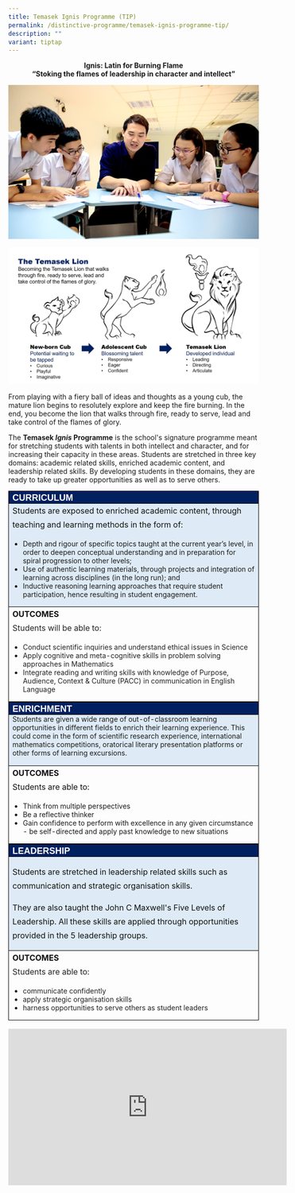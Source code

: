 ```yaml
---
title: Temasek Ignis Programme (TIP)
permalink: /distinctive-programme/temasek-ignis-programme-tip/
description: ""
variant: tiptap
---
```

<p style="text-align: center"><strong>Ignis: Latin for Burning Flame<br>
“Stoking the flames of leadership in character and intellect”</strong></p>


![3.5b(TIP).jpg](/images/35b.jpg)  

  
![TIP Lion.png.jpg](/images/TIPlion.jpg)  

  

From playing with a fiery ball of ideas and thoughts as a young cub, the mature lion begins to resolutely explore and keep the fire burning. In the end, you become the lion that walks through fire, ready to serve, lead and take control of the flames of glory.  
  
The&nbsp;**Temasek&nbsp;_Ignis_&nbsp;Programme**&nbsp;is the school's signature programme meant for stretching students with talents in both intellect and character, and for increasing their capacity in these areas. Students are stretched in three key domains: academic related skills, enriched academic content, and leadership related skills. By developing students in these domains, they are ready to take up greater opportunities as well as to serve others.  

  

<table class="MsoNormalTable ive_eobj_center" border="1" cellspacing="0" cellpadding="0" width="0" style="margin: auto; outline: 0px; padding: 0px; clear: both; text-align: left; border-collapse: collapse; border: none;"><tbody style="margin: 0px; outline: 0px; padding: 0px;"><tr style="margin: 0px; outline: 0px; padding: 0px;"><td width="623" valign="top" style="margin: 0px; outline: 0px; padding: 0in 5.4pt; width: 467.5pt; border: 1pt solid black; background: rgb(0, 32, 96);"><h4 style="margin: 0px; outline: 0px; padding: 0px; font-family: &quot;Open Sans&quot;, sans-serif; font-weight: 700; color: rgb(185, 151, 91); font-size: 18px;"><span style="margin: 0px; outline: 0px; padding: 0px; font-family: &quot;Arial Black&quot;, sans-serif; color: white;">CURRICULUM</span></h4></td></tr><tr style="margin: 0px; outline: 0px; padding: 0px;"><td width="623" valign="top" style="margin: 0px; outline: 0px; padding: 0in 5.4pt; width: 467.5pt; border-right: 1pt solid black; border-bottom: 1pt solid black; border-left: 1pt solid black; border-image: initial; border-top: none; background: rgb(222, 235, 246);"><p class="MsoNormal" style="margin: 0px 0px 1em; outline: 0px; padding: 0px; line-height: 28px; font-size: 16px; color: rgb(17, 17, 17);">Students are exposed to enriched academic content, through teaching and learning methods in the form of:&nbsp;</p><p class="MsoNormal" style="margin: 0px 0px 1em; outline: 0px; padding: 0px; line-height: 28px; font-size: 16px; color: rgb(17, 17, 17);"></p><ul style="margin: 0px 0px 0.5em 1.5em; outline: 0px; padding: 0px;"><li style="margin: 0px; outline: 0px; padding: 0px;">Depth and rigour of specific topics taught at the current year’s level, in order to deepen conceptual understanding and in preparation for spiral progression to other levels;&nbsp;</li><li style="margin: 0px; outline: 0px; padding: 0px;">Use of authentic learning materials, through projects and integration of learning across disciplines (in the long run); and&nbsp;</li><li style="margin: 0px; outline: 0px; padding: 0px;">Inductive reasoning learning approaches that require student participation, hence resulting in student engagement.&nbsp;</li></ul><p style="margin: 0px 0px 1em; outline: 0px; padding: 0px; line-height: 28px; font-size: 16px; color: rgb(17, 17, 17);"></p></td></tr><tr style="margin: 0px; outline: 0px; padding: 0px;"><td width="623" valign="top" style="margin: 0px; outline: 0px; padding: 0in 5.4pt; width: 467.5pt; border-right: 1pt solid black; border-bottom: 1pt solid black; border-left: 1pt solid black; border-image: initial; border-top: none;"><p class="MsoNormal" style="margin: 0px 0px 1em; outline: 0px; padding: 0px; line-height: 28px; font-size: 16px; color: rgb(17, 17, 17);"><b style="margin: 0px; outline: 0px; padding: 0px;">OUTCOMES<br style="margin: 0px; outline: 0px; padding: 0px;"></b><span style="margin: 0px; outline: 0px; padding: 0px; color: rgb(34, 34, 34);">Students will be able to:</span></p><p class="MsoNormal" style="margin: 0px 0px 1em; outline: 0px; padding: 0px; line-height: 28px; font-size: 16px; color: rgb(17, 17, 17);"></p><ul style="margin: 0px 0px 0.5em 1.5em; outline: 0px; padding: 0px;"><li style="margin: 0px; outline: 0px; padding: 0px;"><span style="margin: 0px; outline: 0px; padding: 0px; color: rgb(34, 34, 34);">Conduct scientific inquiries and understand ethical issues in Science</span></li><li style="margin: 0px; outline: 0px; padding: 0px;"><span style="margin: 0px; outline: 0px; padding: 0px; color: rgb(34, 34, 34);">Apply cognitive and meta-cognitive skills in problem solving approaches in Mathematics</span></li><li style="margin: 0px; outline: 0px; padding: 0px;"><span style="margin: 0px; outline: 0px; padding: 0px; color: rgb(34, 34, 34);">Integrate reading and writing skills with knowledge of Purpose, Audience, Context &amp; Culture (PACC) in communication in English Language</span></li></ul><p style="margin: 0px 0px 1em; outline: 0px; padding: 0px; line-height: 28px; font-size: 16px; color: rgb(17, 17, 17);"></p></td></tr></tbody></table>

  

<table class="MsoNormalTable ive_eobj_center" border="1" cellspacing="0" cellpadding="0" width="0" style="margin: auto; outline: 0px; padding: 0px; clear: both; text-align: left; border-collapse: collapse; border: none;"><tbody style="margin: 0px; outline: 0px; padding: 0px;"><tr style="margin: 0px; outline: 0px; padding: 0px;"><td width="623" valign="top" style="margin: 0px; outline: 0px; padding: 0in 5.4pt; width: 467.5pt; border: 1pt solid black; background: rgb(0, 32, 96);"><h4 style="margin: 0px; outline: 0px; padding: 0px; font-family: &quot;Open Sans&quot;, sans-serif; font-weight: 700; color: rgb(185, 151, 91); font-size: 18px;"><span style="margin: 0px; outline: 0px; padding: 0px; font-family: &quot;Arial Black&quot;, sans-serif; color: white;">ENRICHMENT</span></h4></td></tr><tr style="margin: 0px; outline: 0px; padding: 0px;"><td width="623" valign="top" style="margin: 0px; outline: 0px; padding: 0in 5.4pt; width: 467.5pt; border-right: 1pt solid black; border-bottom: 1pt solid black; border-left: 1pt solid black; border-image: initial; border-top: none; background: rgb(222, 235, 246);">Students are given a wide range of out-of-classroom learning opportunities in different fields to enrich their learning experience. This could come in the form of scientific research experience, international mathematics competitions, oratorical literary presentation platforms or other forms of learning excursions.<br style="margin: 0px; outline: 0px; padding: 0px;"><br style="margin: 0px; outline: 0px; padding: 0px;"></td></tr><tr style="margin: 0px; outline: 0px; padding: 0px;"><td width="623" valign="top" style="margin: 0px; outline: 0px; padding: 0in 5.4pt; width: 467.5pt; border-right: 1pt solid black; border-bottom: 1pt solid black; border-left: 1pt solid black; border-image: initial; border-top: none;"><p class="MsoNormal" style="margin: 0px 0px 1em; outline: 0px; padding: 0px; line-height: 28px; font-size: 16px; color: rgb(17, 17, 17);"><b style="margin: 0px; outline: 0px; padding: 0px;">OUTCOMES<br style="margin: 0px; outline: 0px; padding: 0px;"></b><span style="margin: 0px; outline: 0px; padding: 0px; background-color: initial;">Students are able to:</span></p><p class="MsoNormal" style="margin: 0px 0px 1em; outline: 0px; padding: 0px; line-height: 28px; font-size: 16px; color: rgb(17, 17, 17);"></p><ul style="margin: 0px 0px 0.5em 1.5em; outline: 0px; padding: 0px;"><li style="margin: 0px; outline: 0px; padding: 0px;"><span style="margin: 0px; outline: 0px; padding: 0px; background-color: initial;">Think from multiple perspectives</span></li><li style="margin: 0px; outline: 0px; padding: 0px;"><span style="margin: 0px; outline: 0px; padding: 0px; background-color: initial;">Be a reflective thinker</span></li><li style="margin: 0px; outline: 0px; padding: 0px;"><span style="margin: 0px; outline: 0px; padding: 0px; background-color: initial;">Gain confidence to perform with excellence in any given circumstance - be self-directed and apply past knowledge to new situations</span></li></ul><p style="margin: 0px 0px 1em; outline: 0px; padding: 0px; line-height: 28px; font-size: 16px; color: rgb(17, 17, 17);"></p></td></tr></tbody></table>

  

<table class="MsoNormalTable ive_eobj_center" border="1" cellspacing="0" cellpadding="0" width="0" style="margin: auto; outline: 0px; padding: 0px; clear: both; text-align: left; border-collapse: collapse; border: none;"><tbody style="margin: 0px; outline: 0px; padding: 0px;"><tr style="margin: 0px; outline: 0px; padding: 0px;"><td width="623" valign="top" style="margin: 0px; outline: 0px; padding: 0in 5.4pt; width: 467.5pt; border: 1pt solid black; background: rgb(0, 32, 96);"><h4 style="margin: 0px; outline: 0px; padding: 0px; font-family: &quot;Open Sans&quot;, sans-serif; font-weight: 700; color: rgb(185, 151, 91); font-size: 18px;"><span style="margin: 0px; outline: 0px; padding: 0px; font-family: &quot;Arial Black&quot;, sans-serif; color: white;">LEADERSHIP</span></h4></td></tr><tr style="margin: 0px; outline: 0px; padding: 0px;"><td width="623" valign="top" style="margin: 0px; outline: 0px; padding: 0in 5.4pt; width: 467.5pt; border-right: 1pt solid black; border-bottom: 1pt solid black; border-left: 1pt solid black; border-image: initial; border-top: none; background: rgb(222, 235, 246);"><p class="MsoNormal" style="margin: 0px 0px 1em; outline: 0px; padding: 0px; line-height: 28px; font-size: 16px; color: rgb(17, 17, 17);"></p><p class="MsoNormal" style="margin: 0px 0px 1em; outline: 0px; padding: 0px; line-height: 28px; font-size: 16px; color: rgb(17, 17, 17);">Students are stretched in leadership related skills such as communication and strategic organisation skills.</p><p class="MsoNormal" style="margin: 0px 0px 1em; outline: 0px; padding: 0px; line-height: 28px; font-size: 16px; color: rgb(17, 17, 17);">They are also taught the John C Maxwell's Five Levels of Leadership. All these skills are applied through opportunities provided in the 5 leadership groups.</p></td></tr><tr style="margin: 0px; outline: 0px; padding: 0px;"><td width="623" valign="top" style="margin: 0px; outline: 0px; padding: 0in 5.4pt; width: 467.5pt; border-right: 1pt solid black; border-bottom: 1pt solid black; border-left: 1pt solid black; border-image: initial; border-top: none;"><p class="MsoNormal" style="margin: 0px 0px 1em; outline: 0px; padding: 0px; line-height: 28px; font-size: 16px; color: rgb(17, 17, 17);"><b style="margin: 0px; outline: 0px; padding: 0px;">OUTCOMES<br style="margin: 0px; outline: 0px; padding: 0px;"></b><span style="margin: 0px; outline: 0px; padding: 0px; color: rgb(34, 34, 34); background-color: initial;">Students are able to:</span></p><p class="MsoNormal" style="margin: 0px 0px 1em; outline: 0px; padding: 0px; line-height: 28px; font-size: 16px; color: rgb(17, 17, 17);"></p><ul style="margin: 0px 0px 0.5em 1.5em; outline: 0px; padding: 0px;"><li style="margin: 0px; outline: 0px; padding: 0px;"><font color="#222222" style="margin: 0px; outline: 0px; padding: 0px;">communicate confidently&nbsp;</font></li><li style="margin: 0px; outline: 0px; padding: 0px;"><font color="#222222" style="margin: 0px; outline: 0px; padding: 0px;">apply strategic organisation skills&nbsp;</font></li><li style="margin: 0px; outline: 0px; padding: 0px;"><font color="#222222" style="margin: 0px; outline: 0px; padding: 0px;">harness opportunities to serve others as student leaders</font></li></ul><p style="margin: 0px 0px 1em; outline: 0px; padding: 0px; line-height: 28px; font-size: 16px; color: rgb(17, 17, 17);"></p></td></tr></tbody></table>
<br>

<iframe width="560" height="315" src="https://www.youtube.com/embed/TEXZlbBscbg" title="YouTube video player" frameborder="0" allow="accelerometer; autoplay; clipboard-write; encrypted-media; gyroscope; picture-in-picture" allowfullscreen=""></iframe>